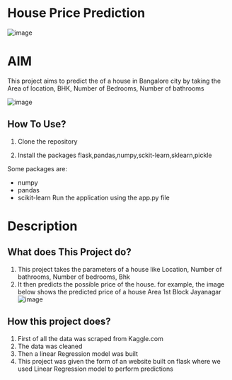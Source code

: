 # House Price Prediction
![image](https://github.com/mehtapriyanshu/House-Prediction-/assets/125463390/f2dffad2-efc4-4385-80ac-a49b1b1d8dd8)

# AIM
This project aims to predict the of a house in Bangalore city by taking the Area of location, BHK, Number of Bedrooms, Number of bathrooms
 
![image](https://github.com/mehtapriyanshu/House-Prediction-/assets/125463390/14493ae0-12bc-4fe8-94d7-06caff553df2)


## How To Use?
 1. Clone the repository
 
 2. Install the packages flask,pandas,numpy,sckit-learn,sklearn,pickle
 
Some packages are:
 - numpy
 - pandas
 - scikit-learn
Run the application using the app.py file
 # Description

## What does This Project do?
1. This project takes the parameters of a house like Location, Number of bathrooms, Number of bedrooms, Bhk
2. It then predicts the possible price of the house. for example, the image below shows the predicted price of a house Area 1st Block Jayanagar
   ![image](https://github.com/mehtapriyanshu/House-Prediction-/assets/125463390/4315d396-858e-48ac-a890-c80f29fa26e1)
## How  this project does?
1. First of all the data was scraped from Kaggle.com
2. The data was cleaned
3. Then a linear Regression model was built
4. This project was given the form of an website built on flask where we used Linear Regression model to perform predictions
 
